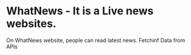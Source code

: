 # WhatNews - It is a Live news websites.
On WhatNews website, people can read latest news. Fetchinf Data from APIs